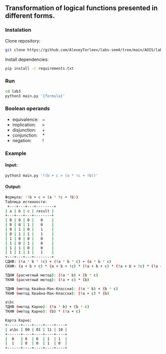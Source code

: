 ## Transformation of logical functions presented in different forms.

### Instalation

Clone repository:
```bash
git clone https://github.com/AlexeyTerleev/labs-sem4/tree/main/AOIS/lab3
```

Install dependencies:
```bash
pip install -r requirements.txt
```

### Run

```bash
cd lab3
python3 main.py '{formula}'
```

### Boolean operands
* equivalence: &nbsp; ~
* implication: &nbsp;&nbsp;&nbsp; >   
* disjunction: &nbsp;&nbsp;&nbsp; +
* conjunction: &nbsp;&nbsp; *
* negation: &nbsp;&nbsp;&nbsp;&nbsp;&nbsp;&nbsp;&nbsp; !

### Example

#### Input:
```bash
python3 main.py '!(b + c > (a * !c + !b))'
```
#### Output:
```bash
Формула: !(b + c > (a * !c + !b))
Таблица истинности:
 +---+---+---+--------+
| a | b | c | result |
+---+---+---+--------+
| 0 | 0 | 0 |   0    |
| 0 | 0 | 1 |   0    |
| 0 | 1 | 0 |   1    |
| 0 | 1 | 1 |   1    |
| 1 | 0 | 0 |   0    |
| 1 | 0 | 1 |   0    |
| 1 | 1 | 0 |   0    |
| 1 | 1 | 1 |   1    |
+---+---+---+--------+
СДНФ: (!a * b * !c) + (!a * b * c) + (a * b * c)
СКНФ: (a + b + c) * (a + b + !c) * (!a + b + c) * (!a + b + !c) * (!a + !b + c)

ТДНФ (расчетный метод): (!a * b) + (b * c)
ТКНФ (расчетный метод): (!a + c) * (b)

ТДНФ (метод Квайна-Мак-Класски): (!a * b) + (b * c)
ТКНФ (метод Квайна-Мак-Класски): (!a + c) * (b)

a\bc
ТДНФ (метод Карно): (!a * b) + (b * c)
ТКНФ (метод Карно): (b) * (!a + c)

Карта Карно:
+------+----+----+----+----+
| a\bc | 00 | 01 | 11 | 10 |
+------+----+----+----+----+
|  0   | 0  | 0  | 1  | 1  |
|  1   | 0  | 0  | 1  | 0  |
+------+----+----+----+----+
```
